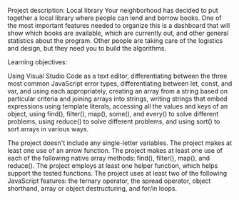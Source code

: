Project description: Local library
Your neighborhood has decided to put together a local library where people can lend and borrow books. One of the most important features needed to organize this is a dashboard that will show which books are available, which are currently out, and other general statistics about the program.
Other people are taking care of the logistics and design, but they need you to build the algorithms.

Learning objectives:

Using Visual Studio Code as a text editor, differentiating between the three most common JavaScript error types, differentiating between let, const, and var, and using each appropriately, creating an array from a string based on particular criteria and joining arrays into strings, writing strings that embed expressions using template literals, accessing all the values and keys of an object, using find(), filter(), map(), some(), and every() to solve different problems, using reduce() to solve different problems, and using sort() to sort arrays in various ways.


The project doesn't include any single-letter variables.
The project makes at least one use of an arrow function.
The project makes at least one use of each of the following native array methods: find(), filter(), map(), and reduce().
The project employs at least one helper function, which helps support the tested functions.
The project uses at least two of the following JavaScript features: the ternary operator, the spread operator, object shorthand, array or object destructuring, and for/in loops.
